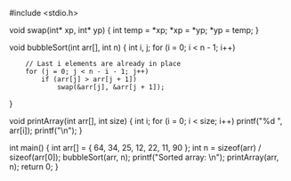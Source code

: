 #include <stdio.h>
 
void swap(int* xp, int* yp)
{
    int temp = *xp;
    *xp = *yp;
    *yp = temp;
}
 

void bubbleSort(int arr[], int n)
{
    int i, j;
    for (i = 0; i < n - 1; i++)
 
        // Last i elements are already in place
        for (j = 0; j < n - i - 1; j++)
            if (arr[j] > arr[j + 1])
                swap(&arr[j], &arr[j + 1]);
}
 

void printArray(int arr[], int size)
{
    int i;
    for (i = 0; i < size; i++)
        printf("%d ", arr[i]);
    printf("\n");
}
 

int main()
{
    int arr[] = { 64, 34, 25, 12, 22, 11, 90 };
    int n = sizeof(arr) / sizeof(arr[0]);
    bubbleSort(arr, n);
    printf("Sorted array: \n");
    printArray(arr, n);
    return 0;
}
